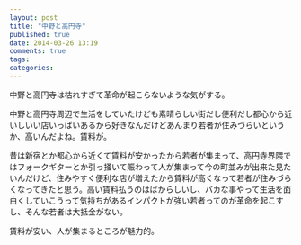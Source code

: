 ```yaml
---
layout: post
title: "中野と高円寺"
published: true
date: 2014-03-26 13:19
comments: true
tags: 
categories: 
---
```


中野と高円寺は枯れすぎて革命が起こらないような気がする。

中野と高円寺周辺で生活をしていたけども素晴らしい街だし便利だし都心から近いしいい店いっぱいあるから好きなんだけどあんまり若者が住みづらいというか、高いんだよね。賃料が。

昔は新宿とか都心から近くて賃料が安かったから若者が集まって、高円寺界隈ではフォークギターとか引っ掻いて賑わって人が集まって今の町並みが出来た見たいんだけど、住みやすく便利な店が増えたから賃料が高くなって若者が住みづらくなってきたと思う。高い賃料払うのはばからしいし、バカな事やって生活を面白くしていこうって気持ちがあるインパクトが強い若者ってのが革命を起こすし、そんな若者は大抵金がない。

賃料が安い、人が集まるところが魅力的。
